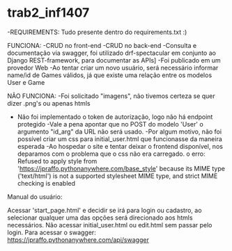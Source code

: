 # trab2_inf1407

-REQUIREMENTS:
Tudo presente dentro do requirements.txt :)

FUNCIONA:
  -CRUD no front-end
  -CRUD no back-end
  -Consulta e documentação via swagger, foi utilizado drf-spectacular em conjunto ao Django REST-framework, para documentar as APIs]
  -Foi publicado em um provedor Web
  -Ao tentar criar um novo usuário, será necessário informar name/id de Games válidos, já que existe uma relação entre os modelos User e Game

NÃO FUNCIONA:
  -Foi solicitado "imagens", não tivemos certeza se quer dizer .png's ou apenas htmls
  - Não foi implementado o token de autorização, logo não há endpoint protegido
  -Vale a pena apontar que no POST do modelo 'User' o argumento "id_arg" da URL não será usado.
  -Por algum motivo, não foi possível criar um css para initial_user.html que funcionasse da maneira esperada
  -Ao hospedar o site e tentar deixar o frontend disponível, nos deparamos com o problema que o css não era carregado. o erro: Refused to apply style from 'https://jpraffo.pythonanywhere.com/base_style' because its MIME type ('text/html') is not a supported stylesheet MIME type, and strict MIME checking is enabled

Manual do usuário:

Acessar 'start_page.html' e decidir se irá para login ou cadastro, ao selecionar qualquer uma das opções será direcionado aos htmls necessários.
Não acessar initial_user.html ou edit.html sem passar pelo login.
Para acessar o swagger: https://jpraffo.pythonanywhere.com/api/swagger
